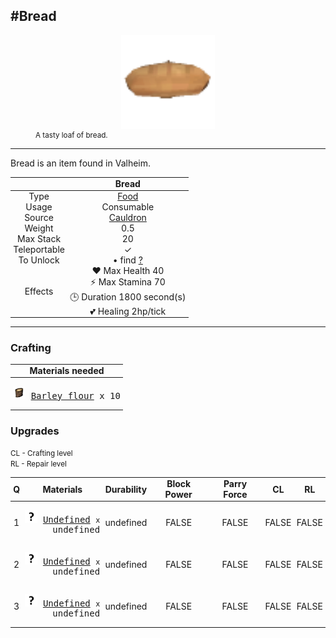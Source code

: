 <meta property="og:title" content="Bread - MoreValheim" /><meta property="og:type" content="website" /><meta property="og:image" content="/assets/bread.png" /><meta property="og:description" content="Bread is an item found in Valheim." /><meta name="theme-color" content="#546D78"><meta name="twitter:card" content="summary_large_image">
#Bread
-------------
<style>img {width:20px;}.tb {width:150px;display: block;margin-left: auto;margin-right: auto;}</style>

<style>.md-typeset table:not([class]) th:not([align]) {min-width:unset!important;}</style>
<style>td{padding:0em 0.3em!important;text-align:center!important;border-left:.05rem solid var(--md-default-fg-color--lightest)}</style>

<style>th{padding:0.1em 0.3em!important;text-align:center!important;font-weight:bold}</style>

<style>pre{text-align:right!important}</style>
<style>table tr td:first-child {border-left: 0;};</style>

<figure><img src="/assets/bread.png" class="tb" /><figcaption><small>A tasty loaf of bread.</small></figcaption></figure>

-------------

Bread is an item found in Valheim.

|        | Bread              |
| ----------- | ------------------------------------ |
| Type | [Food](../../types/food)
| Usage | Consumable<br>
| Source | [Cauldron](../../items/cauldron)
| Weight | 0.5 |
| Max Stack | 20 |
| Teleportable | ✓
| To Unlock | • find [?](../../items/?)<br>
| Effects | ❤️ Max Health 40<br>⚡ Max Stamina 70<br>🕒 Duration 1800 second(s) <br>💕 Healing 2hp/tick <br>

-------------

### Crafting

| Materials needed |
| - |
| <pre>[![Barley flour](/assets/barley_flour.png)](../../items/barley_flour) [Barley flour](../barley_flour) x 10</pre> |

### Upgrades

<small>CL - Crafting level</small><br><small>RL - Repair level</small>

| Q | Materials | Durability | Block Power | Parry Force | CL | RL |
| - | - | - | - | - | - | - |
| 1 | <pre>[![Undefined](/assets/undefined.png)](../../items/undefined) [Undefined](../../items/undefined) <small>x</small> undefined</pre> | undefined | FALSE | FALSE | FALSE | FALSE |
| 2 | <pre>[![Undefined](/assets/undefined.png)](../../items/undefined) [Undefined](../../items/undefined) <small>x</small> undefined</pre> | undefined | FALSE | FALSE | FALSE | FALSE |
| 3 | <pre>[![Undefined](/assets/undefined.png)](../../items/undefined) [Undefined](../../items/undefined) <small>x</small> undefined</pre> | undefined | FALSE | FALSE | FALSE | FALSE |